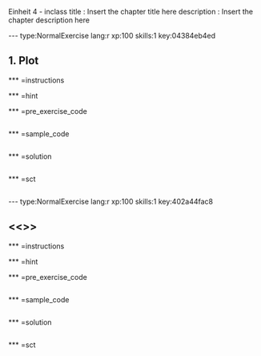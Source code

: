 Einheit 4 - inclass
title       : Insert the chapter title here
description : Insert the chapter description here

--- type:NormalExercise lang:r xp:100 skills:1 key:04384eb4ed
## 1. Plot


*** =instructions

*** =hint

*** =pre_exercise_code
```{r}

```

*** =sample_code
```{r}

```

*** =solution
```{r}

```

*** =sct
```{r}

```

--- type:NormalExercise lang:r xp:100 skills:1 key:402a44fac8
## <<<New Exercise>>>


*** =instructions

*** =hint

*** =pre_exercise_code
```{r}

```

*** =sample_code
```{r}

```

*** =solution
```{r}

```

*** =sct
```{r}

```
